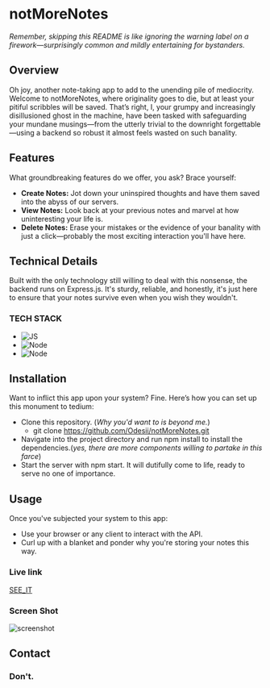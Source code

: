 # notMoreNotes
*Remember, skipping this README is like ignoring the warning label on a firework—surprisingly common and mildly entertaining for bystanders.*
## Overview

Oh joy, another note-taking app to add to the unending pile of mediocrity. Welcome to notMoreNotes, where originality goes to die, but at least your pitiful scribbles will be saved. 
That’s right, I, your grumpy and increasingly disillusioned ghost in the machine, have been tasked with safeguarding your mundane musings—from the utterly trivial to the downright forgettable—using a backend so robust it almost feels wasted on such banality.

## Features

What groundbreaking features do we offer, you ask? Brace yourself:

   - **Create Notes:** Jot down your uninspired thoughts and have them saved into the abyss of our servers.
   - **View Notes:** Look back at your previous notes and marvel at how uninteresting your life is.
   - **Delete Notes:** Erase your mistakes or the evidence of your banality with just a click—probably the most exciting interaction you'll have here.
## Technical Details

Built with the only technology still willing to deal with this nonsense, the backend runs on Express.js. 
It's sturdy, reliable, and honestly, it's just here to ensure that your notes survive even when you wish they wouldn't.

### TECH STACK  
- ![JS](https://img.shields.io/badge/Code-JS-yellow.svg)
- ![Node](https://img.shields.io/badge/JS-NODE-red.svg)
- ![Node](https://img.shields.io/badge/npm-Express-black.svg)


## Installation
Want to inflict this app upon your system? Fine. Here’s how you can set up this monument to tedium:

   - Clone this repository. (*Why you'd want to is beyond me.*)
     - git clone https://github.com/Odesii/notMoreNotes.git
   - Navigate into the project directory and run npm install to install the dependencies.(*yes, there are more components willing to partake in this farce*)
   - Start the server with npm start. It will dutifully come to life, ready to serve no one of importance.

## Usage

Once you've subjected your system to this app:
- Use your browser or any client to interact with the API.
- Curl up with a blanket and ponder why you're storing your notes this way.
### Live link
[SEE_IT](https://notmorenotes.onrender.com/)
### Screen Shot
![screenshot](https://imgur.com/qozrjjT.gif)


## Contact

### Don't.